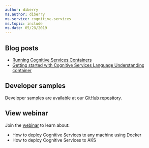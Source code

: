 ```yaml
---
author: diberry
ms.author: diberry
ms.service: cognitive-services
ms.topic: include
ms.date: 05/28/2019
---
```


## Blog posts

* [Running Cognitive Services Containers](https://azure.microsoft.com/blog/running-cognitive-service-containers/)
* [Getting started with Cognitive Services Language Understanding container](https://azure.microsoft.com/en-us/blog/getting-started-with-cognitive-services-language-understanding-container/)

## Developer samples

Developer samples are available at our [GitHub repository](https://github.com/Azure-Samples/cognitive-services-containers-samples).

## View webinar 

Join the [webinar](https://info.microsoft.com/AP-AZUREPLAT-WBNR-FY19-03Mar-20-Seamlesslyintegrateapplicationsdataandprocesses-MCW0012283_02OnDemandRegistration-ForminBody.html) to learn about:

* How to deploy Cognitive Services to any machine using Docker
* How to deploy Cognitive Services to AKS